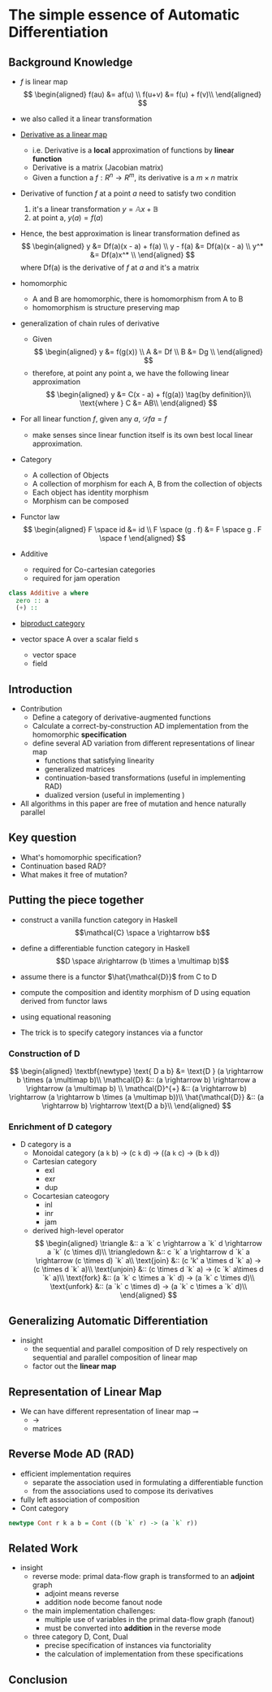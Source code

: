 # The simple essence of Automatic Differentiation

## Background Knowledge

* $f$ is linear map
$$
\begin{aligned}
f(au) &= af(u) \\
f(u+v) &= f(u) + f(v)\\
\end{aligned}
$$
* we also called it a linear transformation

* [Derivative as a linear map](https://math.stackexchange.com/questions/621949/understanding-the-derivative-as-a-linear-transformation)
  * i.e. Derivative is a **local** approximation of functions by **linear function**
  * Derivative is a matrix (Jacobian matrix)
  * Given a function a $f : R^n \rightarrow R^m$, its derivative is a $m\times n$ matrix
* Derivative of function $f$ at a point $a$ need to satisfy two condition
  1. it's a linear transformation $y = \mathbb{A}x + \mathbb{B}$
  2. at point a, $y(a) = f(a)$
* Hence, the best approximation is linear transformation defined as
$$
\begin{aligned}
y &= Df(a)(x - a) + f(a) \\
y - f(a) &= Df(a)(x - a) \\
y^* &= Df(a)x^* \\
\end{aligned}
$$
where Df(a) is the derivative of $f$ at $a$ and it's a matrix

* homomorphic
  * A and B are homomorphic, there is homomorphism from A to B
  * homomorphism is structure preserving map

* generalization of chain rules of derivative
  * Given
$$
\begin{aligned}
y &= f(g(x)) \\
A &= Df \\
B &= Dg \\
\end{aligned}
$$
  * therefore, at point any point a, we have the following linear approximation
$$
\begin{aligned}
y &= C(x - a) + f(g(a)) \tag{by definition}\\
\text{where } C &= AB\\
\end{aligned}
$$

* For all linear function $f$, given any $a$, $\mathcal{D} f a = f$
  * make senses since linear function itself is its own best local linear approximation.

* Category
  * A collection of Objects
  * A collection of morphism for each A, B from the collection of objects
  * Each object has identity morphism
  * Morphism can be composed

* Functor law
$$
\begin{aligned}
F \space id &= id \\
F \space (g . f) &= F \space g . F \space f
\end{aligned}
$$

* Additive
  * required for Co-cartesian categories
  * required for jam operation
```Haskell
class Additive a where
  zero :: a
  (+) ::
```

* [biproduct category](https://ncatlab.org/nlab/show/biproduct)

* vector space A over a scalar field s
  * vector space
  * field

## Introduction

* Contribution
  * Define a category of derivative-augmented functions
  * Calculate a correct-by-construction AD implementation from the homomorphic **specification**
  * define several AD variation from different representations of linear map
    * functions that satisfying linearity
    * generalized matrices
    * continuation-based transformations (useful in implementing RAD)
    * dualized version (useful in implementing )
* All algorithms in this paper are free of mutation and hence naturally parallel

## Key question

* What's homomorphic specification?
* Continuation based RAD?
* What makes it free of mutation?

## Putting the piece together
* construct a vanilla function category in Haskell
$$\mathcal{C} \space a \rightarrow b$$
* define a differentiable function category in Haskell
$$D \space a\rightarrow (b \times a \multimap b)$$
* assume there is a functor $\hat{\mathcal{D}}$ from C to D
* compute the composition and identity morphism of D using equation derived from functor laws
* using equational reasoning

* The trick is to specify category instances via a functor

### Construction of D


$$
\begin{aligned}
\textbf{newtype} \text{ D a b} &= \text{D } (a \rightarrow b \times (a \multimap b)\\
\mathcal{D} &:: (a \rightarrow b) \rightarrow a \rightarrow (a \multimap b) \\
\mathcal{D}^{+} &:: (a \rightarrow b) \rightarrow (a \rightarrow b \times (a \multimap b))\\
\hat{\mathcal{D}} &:: (a \rightarrow b) \rightarrow \text{D a b}\\
\end{aligned}
$$

### Enrichment of D category
* D category is a
  * Monoidal category (a `k` b) -> (c `k` d) -> ((a `k` c) -> (b `k` d))
  * Cartesian category
    * exl
    * exr
    * dup
  * Cocartesian cateogory
    * inl
    * inr
    * jam
  * derived high-level operator
$$
\begin{aligned}
\triangle &:: a `k` c \rightarrow a `k` d \rightarrow a `k` (c \times d)\\
\triangledown &:: c `k` a \rightarrow d `k` a \rightarrow (c \times d) `k` a\\
\text{join} &:: (c 'k' a \times d `k` a) -> (c \times d `k` a)\\
\text{unjoin} &:: (c \times d `k` a) -> (c `k` a\times d `k` a)\\
\text{fork} &:: (a `k` c \times a `k` d) -> (a `k` c \times d)\\
\text{unfork} &:: (a `k` c \times d) -> (a `k` c \times a `k` d)\\
\end{aligned}
$$

## Generalizing Automatic Differentiation
* insight
  * the sequential and parallel composition of D rely respectively on sequential and parallel composition of linear map
  * factor out the **linear map**

## Representation of Linear Map
* We can have different representation of linear map $\multimap$
  * $\rightarrow$
  * matrices

## Reverse Mode AD (RAD)
* efficient implementation requires
  * separate the association used in formulating a differentiable function
  * from the associations used to compose its derivatives
* fully left association of composition
* Cont category
```Haskell
newtype Cont r k a b = Cont ((b `k` r) -> (a `k` r))
```
## Related Work

* insight
  * reverse mode: primal data-flow graph is transformed to an **adjoint** graph
    * adjoint means reverse
    * addition node become fanout node
  * the main implementation challenges:
    * multiple use of variables in the primal data-flow graph (fanout)
    * must be converted into **addition** in the reverse mode
  * three category D, Cont, Dual
    * precise specification of instances via functoriality
    * the calculation of implementation from these specifications

## Conclusion